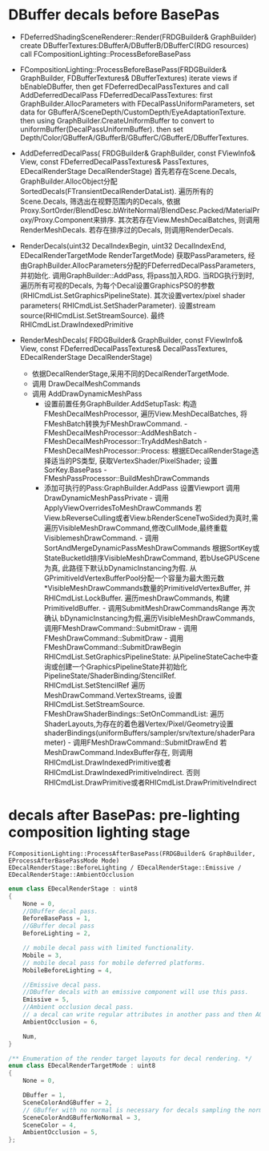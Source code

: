 # DBuffer decals before BasePas

- FDeferredShadingSceneRenderer::Render(FRDGBuilder& GraphBuilder)
    create DBufferTextures:DBufferA/DBufferB/DBufferC(RDG resources)
    call FCompositionLighting::ProcessBeforeBasePass

- FCompositionLighting::ProcessBeforeBasePass(FRDGBuilder& GraphBuilder, FDBufferTextures& DBufferTextures)
    iterate views
    if bEnableDBuffer, then get FDeferredDecalPassTextures and call AddDeferredDecalPass
    FDeferredDecalPassTextures: first GraphBuilder.AllocParameters with FDecalPassUniformParameters, set data for GBufferA/SceneDepth/CustomDepth/EyeAdaptationTexture.  then using GraphBuilder.CreateUniformBuffer to convert to uniformBuffer(DecalPassUniformBuffer). then set Depth/Color/GBufferA/GBufferB/GBufferC/GBufferE/DBufferTextures.

- AddDeferredDecalPass( FRDGBuilder& GraphBuilder, const FViewInfo& View, const FDeferredDecalPassTextures& PassTextures, EDecalRenderStage DecalRenderStage)
    首先若存在Scene.Decals, GraphBuilder.AllocObject分配SortedDecals(FTransientDecalRenderDataList). 遍历所有的Scene.Decals, 筛选出在视野范围内的Decals, 依据Proxy.SortOrder/BlendDesc.bWriteNormal/BlendDesc.Packed/MaterialProxy/Proxy.Component来排序.
    其次若存在View.MeshDecalBatches, 则调用RenderMeshDecals.
    若存在排序过的Decals, 则调用RenderDecals.

- RenderDecals(uint32 DecalIndexBegin, uint32 DecalIndexEnd, EDecalRenderTargetMode RenderTargetMode)
    获取PassParameters, 经由GraphBuilder.AllocParameters分配的FDeferredDecalPassParameters, 并初始化.
    调用GraphBuilder::AddPass, 将pass加入RDG.
    当RDG执行到时, 遍历所有可视的Decals, 为每个Decal设置GraphicsPSO的参数(RHICmdList.SetGraphicsPipelineState). 其次设置vertex/pixel shader parameters( RHICmdList.SetShaderParameter). 设置stream source(RHICmdList.SetStreamSource). 最终RHICmdList.DrawIndexedPrimitive

- RenderMeshDecals( FRDGBuilder& GraphBuilder, const FViewInfo& View, const FDeferredDecalPassTextures& DecalPassTextures, EDecalRenderStage DecalRenderStage)
    - 依据DecalRenderStage,采用不同的DecalRenderTargetMode.
    - 调用 DrawDecalMeshCommands
    - 调用 AddDrawDynamicMeshPass
      - 设置前置任务GraphBuilder.AddSetupTask: 构造FMeshDecalMeshProcessor, 遍历View.MeshDecalBatches, 将FMeshBatch转换为FMeshDrawCommand.
            - FMeshDecalMeshProcessor::AddMeshBatch
            - FMeshDecalMeshProcessor::TryAddMeshBatch
            - FMeshDecalMeshProcessor::Process: 根据EDecalRenderStage选择适当的PS类型, 获取VertexShader/PixelShader; 设置SorKey.BasePass
            - FMeshPassProcessor::BuildMeshDrawCommands
      - 添加可执行的Pass:GraphBuilder.AddPass
            设置Viewport
            调用DrawDynamicMeshPassPrivate
                - 调用ApplyViewOverridesToMeshDrawCommands
                    若 View.bReverseCulling或者View.bRenderSceneTwoSided为真时,需遍历VisibleMeshDrawCommand,修改CullMode,最终重载VisiblemeshDrawCommand.
                - 调用SortAndMergeDynamicPassMeshDrawCommands
                    根据SortKey或StateBucketId排序VisibleMeshDrawCommand, 若bUseGPUScene为真, 此路径下默认bDynamicInstancing为假. 从GPrimitiveIdVertexBufferPool分配一个容量为最大图元数*VisibleMeshDrawCommands数量的PrimitiveIdVertexBuffer, 并RHICmdList.LockBuffer.  遍历meshDrawCommands, 构建PrimitiveIdBuffer.
                - 调用SubmitMeshDrawCommandsRange
                    再次确认 bDynamicInstancing为假,遍历VisibleMeshDrawCommands, 调用FMeshDrawCommand::SubmitDraw
                - 调用 FMeshDrawCommand::SubmitDraw
                - 调用 FMeshDrawCommand::SubmitDrawBegin
                    RHICmdList.SetGraphicsPipelineState: 从PipelineStateCache中查询或创建一个GraphicsPipelineState并初始化PipelineState/ShaderBinding/StencilRef.
                    RHICmdList.SetStencilRef
                    遍历MeshDrawCommand.VertexStreams, 设置RHICmdList.SetStreamSource.
                    FMeshDrawShaderBindings::SetOnCommandList: 遍历ShaderLayouts,为存在的着色器Vertex/Pixel/Geometry设置shaderBindings(uniformBuffers/sampler/srv/texture/shaderParameter)
                - 调用FMeshDrawCommand::SubmitDrawEnd
                   若MeshDrawCommand.IndexBuffer存在, 则调用RHICmdList.DrawIndexedPrimitive或者RHICmdList.DrawIndexedPrimitiveIndirect. 否则RHICmdList.DrawPrimitive或者RHICmdList.DrawPrimitiveIndirect

# decals after BasePas: pre-lighting composition lighting stage
    FCompositionLighting::ProcessAfterBasePass(FRDGBuilder& GraphBuilder, EProcessAfterBasePassMode Mode)
    EDecalRenderStage::BeforeLighting / EDecalRenderStage::Emissive / EDecalRenderStage::AmbientOcclusion


``` c++
enum class EDecalRenderStage : uint8
{
    None = 0,
    //DBuffer decal pass.
    BeforeBasePass = 1,
    //GBuffer decal pass
    BeforeLighting = 2,

    // mobile decal pass with limited functionality.
    Mobile = 3,
    // mobile decal pass for mobile deferred platforms.
    MobileBeforeLighting = 4,

    //Emissive decal pass.
    //DBuffer decals with an emissive component will use this pass.
    Emissive = 5,
    //Ambient occlusion decal pass.
    // a decal can write regular attributes in another pass and then AO in this pass.
    AmbientOcclusion = 6,

    Num,
}
```

``` c++
/** Enumeration of the render target layouts for decal rendering. */
enum class EDecalRenderTargetMode : uint8
{
	None = 0,

	DBuffer = 1,
	SceneColorAndGBuffer = 2,
	// GBuffer with no normal is necessary for decals sampling the normal from the GBuffer.
	SceneColorAndGBufferNoNormal = 3,
	SceneColor = 4,
	AmbientOcclusion = 5,
};
```